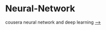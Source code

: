 # Neural-Network

cousera neural network and deep learning [-->](https://www.coursera.org/learn/neural-networks-deep-learning/home/welcome)

